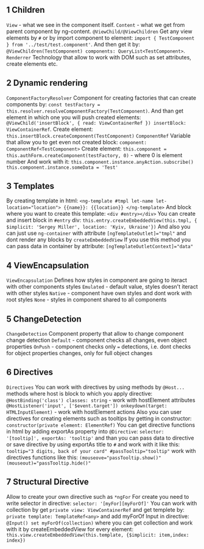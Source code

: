 ## 1 Children
`View` - what we see in the component itself.
`Content` - what we get from parent component by ng-content.
`@ViewChild/@ViewChildren`
    Get any view elements by `#` or by import component to element: `import { TestComponent } from '../test/test.component'`.
    And then get it by: `@ViewChildren(TestComponent) components: QueryList<TestComponent>`.
`Renderrer`
    Technology that allow to work with DOM such as set attributes, create elements etc.
## 2 Dynamic rendering
`ComponentFactoryResolver`
    Component for creating factories that can create components by:
    `const testFactory = this.resolver.resolveComponentFactory(TestComponent)`.
    And than get element in which one you will push created elements: `@ViewChild('insertBlock', { read: ViewContainerRef }) insertBlock: ViewContainerRef`.
    Create element: `this.insertBlock.createComponent(TestComponent)`
`ComponentRef`
    Variable that allow you to get even not created block: `component: ComponentRef<TestComponent>`
    Create element: `this.component = this.authForm.createComponent(testFactory, 0)` - where 0 is element number
    And work with it:
    `this.component.instance.anyAction.subscribe()`
    `this.component.instance.someData = 'Test'`
## 3 Templates
By creating template in html: `<ng-template #tmpl let-name let-location="location"> {{name}}: {{location}} </ng-template>`
    And block where you want to create this template: `<div #entry></div>`
    You can create and insert block in `#entry` div: `this.entry.createEmbeddedView(this.tmpl, { $implicit: 'Sergey Miller', location: 'Kyiv, Ukraine'})`
And also you can just use `ng-container` with attribute `[ngTemplateOutlet]="tmpl"` and dont render any blocks by `createEmbeddedView`
    If you use this method you can pass data in container by attribute: `[ngTemplateOutletContext]="data"`
## 4 ViewEncapsulation
`ViewEncapsulation`
    Defines how styles in component are going to iteract with other components styles
    `Emulated` - default value, styles doesn't iteract with other styles
    `Native` - component have own styles and dont work with root styles
    `None` - styles in component shared to all components
## 5 ChangeDetection
`ChangeDetection`
    Component property that allow to change component change detection
    `Default` - component checks all changes, even object properties
    `OnPush` - component checks only `=` detections, i.e. dont checks for object properties changes, only for full object changes
## 6 Directives
`Directives`
    You can work with directives by using methods by `@Host...` methods where host is block to which you apply directive: 
    `@HostBinding('class') classes: string` - work with hostElement attributes
    `@HostListener('input', ['$event.target']) onkeydown(target: HTMLInputElement)` - work with hostElement actions
    Also you can user directives for creating elements such as tooltips by getting in constructor: `constructor(private element: ElementRef)`
    You can get directive functions in html by adding exportAs property into `@Directive`: `selector: '[tooltip]', exportAs: 'tooltip'`
    and than you can pass data to directive or save directive by using exportAs title to `#` and work with it like this: 
    `tooltip="3 digits, back of your card" #passTooltip="tooltip"` 
    work with directives functions like this:
     `(mouseove="passTooltip.show()" (mouseout)="passTooltip.hide()"`
## 7 Structural Directive
Allow to create your own directive such as `*ngFor`
    For create you need to write selector in directive: `selector: '[myFor][myForOf]'` 
    You can work with collection by get `private view: ViewContainerRef` and get templete by: `private template: TemplateRef<any>`
    and add myForOf Input in directive: `@Input() set myForOf(collection)`
    where you can get collection and work with it by createEmbeddedView for every element:
    `this.view.createEmbeddedView(this.template, {$implicit: item,index: index})`
    
    
